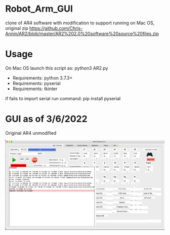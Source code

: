 # Robot_Arm_GUI
clone of AR4 software with modification to support running on Mac OS,  original zip https://github.com/Chris-Annin/AR2/blob/master/AR2%202.0%20software%20source%20files.zip


# Usage 
On Mac OS launch this script as: python3 AR2.py
* Requirements: python 3.7.3+
* Requirements: pyserial
* Requirements: tkinter

if fails to import serial run command: pip install pyserial

# GUI as of 3/6/2022
Original AR4 unmodified

![Current GUI state](GUI.png)

